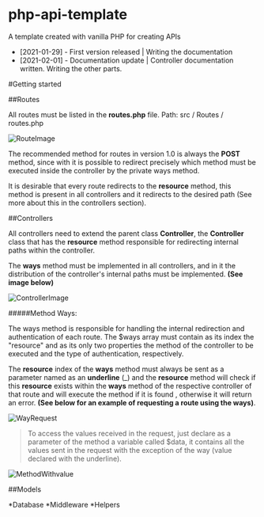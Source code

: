 # php-api-template
A template created with vanilla PHP for creating APIs

* [2021-01-29] - First version released | Writing the documentation
* [2021-02-01] - Documentation update | Controller documentation written. Writing the other parts.

#Getting started

##Routes

All routes must be listed in the **routes.php** file.
Path: src / Routes / routes.php

![RouteImage](https://i.imgur.com/lqdVAVU.png)

The recommended method for routes in version 1.0 is always the **POST** method, since with it is possible to redirect precisely which method must be executed inside the controller by the private ways method.

It is desirable that every route redirects to the **resource** method, this method is present in all controllers and it redirects to the desired path (See more about this in the controllers section).

##Controllers

All controllers need to extend the parent class **Controller**, the **Controller** class that has the **resource** method responsible for redirecting internal paths within the controller.

The **ways** method must be implemented in all controllers, and in it the distribution of the controller's internal paths must be implemented. __(See image below)__

![ControllerImage](https://i.imgur.com/dc6uLOe.png)

#####Method Ways:

The ways method is responsible for handling the internal redirection and authentication of each route. The $ways array must contain as its index the "resource" and as its only two properties the method of the controller to be executed and the type of authentication, respectively.

The **resource** index of the **ways** method must always be sent as a parameter named as an **underline** (_) and the **resource** method will check if this **resource** exists within the **ways** method of the respective controller of that route and will execute the method if it is found , otherwise it will return an error. __(See below for an example of requesting a route using the ways)__.

![WayRequest](https://i.imgur.com/U7rbMEB.png)

>To access the values received in the request, just declare as a parameter of the method a variable called $data, it contains all the values sent in the request with the exception of the way (value declared with the underline).

![MethodWithvalue](https://i.imgur.com/ZMMtSjK.png)

##Models


*Database
*Middleware
*Helpers
